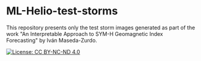 # ML-Helio-test-storms
This repository presents only the test storm images generated as part of the work "An Interpretable Approach to SYM-H Geomagnetic Index Forecasting" by Iván Maseda-Zurdo.
  
[![License: CC BY-NC-ND 4.0](https://licensebuttons.net/l/by-nc-nd/4.0/88x31.png)](https://creativecommons.org/licenses/by-nc-nd/4.0/)
